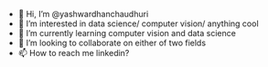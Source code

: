 - 👋 Hi, I’m @yashwardhanchaudhuri
- 👀 I’m interested in data science/ computer vision/ anything cool 
- 🌱 I’m currently learning computer vision and data science
- 💞️ I’m looking to collaborate on either of two fields
- 📫 How to reach me linkedin?

<!---
yashwardhanchaudhuri/yashwardhanchaudhuri is a ✨ special ✨ repository because its `README.md` (this file) appears on your GitHub profile.
You can click the Preview link to take a look at your changes.
--->
